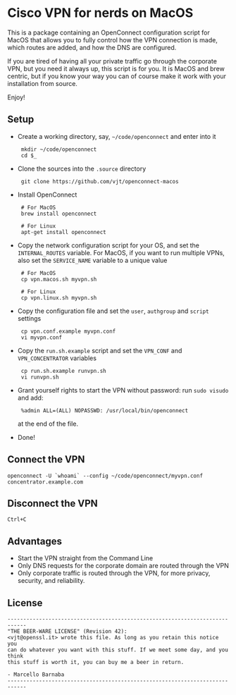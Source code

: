 # Cisco VPN for nerds on MacOS

This is a package containing an OpenConnect configuration script for MacOS
that allows you to fully control how the VPN connection is made, which routes
are added, and how the DNS are configured.

If you are tired of having all your private traffic go through the corporate
VPN, but you need it always up, this script is for you. It is MacOS and brew
centric, but if you know your way you can of course make it work with your
installation from source.

Enjoy!

## Setup

 * Create a working directory, say, `~/code/openconnect` and enter into it

        mkdir ~/code/openconnect
        cd $_

 * Clone the sources into the `.source` directory

        git clone https://github.com/vjt/openconnect-macos

 * Install OpenConnect

        # For MacOS
        brew install openconnect

        # For Linux
        apt-get install openconnect

 * Copy the network configuration script for your OS, and set the `INTERNAL_ROUTES` variable. For MacOS, if you want to run multiple VPNs, also set the `SERVICE_NAME` variable to a unique value

        # For MacOS
        cp vpn.macos.sh myvpn.sh

        # For Linux
        cp vpn.linux.sh myvpn.sh

 * Copy the configuration file and set the `user`, `authgroup` and `script` settings

        cp vpn.conf.example myvpn.conf
        vi myvpn.conf

 * Copy the `run.sh.example` script and set the `VPN_CONF` and `VPN_CONCENTRATOR` variables

        cp run.sh.example runvpn.sh
        vi runvpn.sh

 * Grant yourself rights to start the VPN without password: run `sudo visudo` and add:

        %admin ALL=(ALL) NOPASSWD: /usr/local/bin/openconnect

   at the end of the file.

 * Done!

## Connect the VPN

    openconnect -U `whoami` --config ~/code/openconnect/myvpn.conf concentrator.example.com

## Disconnect the VPN

    Ctrl+C

## Advantages

 * Start the VPN straight from the Command Line
 * Only DNS requests for the corporate domain are routed through the VPN
 * Only corporate traffic is routed through the VPN, for more privacy, security, and reliability.

## License

    ----------------------------------------------------------------------------
    "THE BEER-WARE LICENSE" (Revision 42):
    <vjt@openssl.it> wrote this file. As long as you retain this notice you
    can do whatever you want with this stuff. If we meet some day, and you think
    this stuff is worth it, you can buy me a beer in return.

    - Marcello Barnaba
    ----------------------------------------------------------------------------
